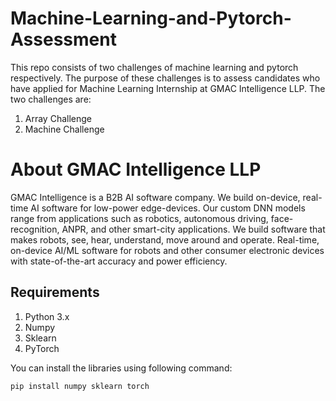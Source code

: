 # Machine-Learning-and-Pytorch-Assessment
This repo consists of two challenges of machine learning and pytorch respectively. The purpose of these challenges is to assess candidates who have applied for Machine Learning Internship at GMAC Intelligence LLP. The two challenges are:
1. Array Challenge
2. Machine Challenge

# About GMAC Intelligence LLP
GMAC Intelligence is a B2B AI software company. We build on-device, real-time AI software for low-power edge-devices. Our custom DNN models range from applications such as robotics, autonomous driving, face-recognition, ANPR, and other smart-city applications. We build software that makes robots, see, hear, understand, move around and operate. Real-time, on-device AI/ML software for robots and other consumer electronic devices with state-of-the-art accuracy and power efficiency.
## Requirements
1. Python 3.x
2. Numpy
3. Sklearn
4. PyTorch

You can install the libraries using following command:
```bash
pip install numpy sklearn torch
```
